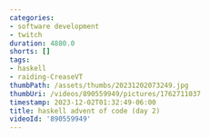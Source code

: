 ```yaml
---
categories:
- software development
- twitch
duration: 4880.0
shorts: []
tags:
- haskell
- raiding-CreaseVT
thumbPath: /assets/thumbs/20231202073249.jpg
thumbUri: /videos/890559949/pictures/1762711037
timestamp: 2023-12-02T01:32:49-06:00
title: haskell advent of code (day 2)
videoId: '890559949'
---
```

